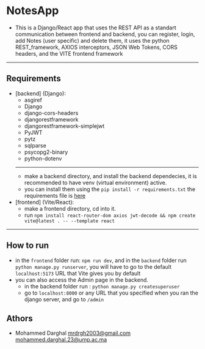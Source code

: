 # NotesApp
- This is a Django/React app that uses the REST API as a standart communication between frontend and backend, you can register, login, add Notes (user specific) and delete them, it uses the python REST_framework, AXIOS interceptors, JSON Web Tokens, CORS headers, and the VITE frontend framework
---
## Requirements
- [backend] (Django): 
  - asgiref
  - Django
  - django-cors-headers
  - djangorestframework
  - djangorestframework-simplejwt
  - PyJWT
  - pytz
  - sqlparse
  - psycopg2-binary
  - python-dotenv
  ---
  - make a backend directory, and install the backend dependecies, it is recommended to have venv (virtual environment) active.
  - you can install them using the `pip install -r requirements.txt` the requirements file is <a href="https://github.com/Mrdrgh/Django_Pjs/blob/main/NotesApp/backend/backend/requirements.txt">here</a>
- [frontend] (Vite/React):
  - make a frontend directory, cd into it.
  - run `npm install react-router-dom axios jwt-decode && npm create vite@latest . -- --template react`
---
## How to run
- in the `frontend` folder run: `npm run dev`, and in the `backend` folder run `python manage.py runserver`, you will have to go to the default `localhost:5173` URL that Vite gives you by default
- you can also access the Admin page in the backend.
  - in the backend folder run : `python manage.py createsuperuser`
  - go to `localhost:8000` or any URL that you specified when you ran the django server, and go to `/admin`

## Athors
- Mohammed Darghal <mrdrgh2003@gmail.com> <mohammed.darghal.23@ump.ac.ma>


